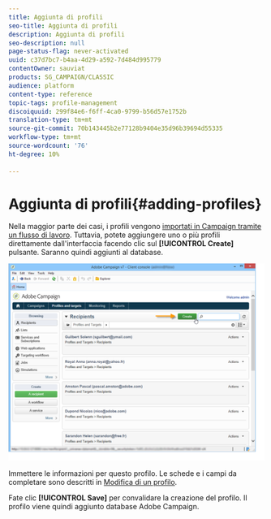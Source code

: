 ```yaml
---
title: Aggiunta di profili
seo-title: Aggiunta di profili
description: Aggiunta di profili
seo-description: null
page-status-flag: never-activated
uuid: c37d7bc7-b4aa-4d29-a592-7d484d995779
contentOwner: sauviat
products: SG_CAMPAIGN/CLASSIC
audience: platform
content-type: reference
topic-tags: profile-management
discoiquuid: 299f84e6-f6ff-4ca0-9799-b56d57e1752b
translation-type: tm+mt
source-git-commit: 70b143445b2e77128b9404e35d96b39694d55335
workflow-type: tm+mt
source-wordcount: '76'
ht-degree: 10%

---
```



# Aggiunta di profili{#adding-profiles}

Nella maggior parte dei casi, i profili vengono [importati in Campaign tramite un flusso di lavoro](../../workflow/using/importing-data.md). Tuttavia, potete aggiungere uno o più profili direttamente dall&#39;interfaccia facendo clic sul **[!UICONTROL Create]** pulsante. Saranno quindi aggiunti al database.

![](assets/s_ncs_user_profile_add.png)

Immettere le informazioni per questo profilo. Le schede e i campi da completare sono descritti in [Modifica di un profilo](../../platform/using/editing-a-profile.md).

Fate clic **[!UICONTROL Save]** per convalidare la creazione del profilo. Il profilo viene quindi aggiunto  database Adobe Campaign.
